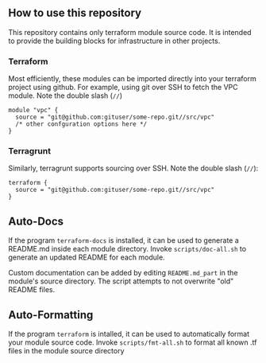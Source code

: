 ## How to use this repository
This repository contains only terraform module source code. It is intended to provide the building blocks for infrastructure in other projects.

### Terraform
Most efficiently, these modules can be imported directly into your terraform project using github. For example, using git over SSH to fetch the VPC module. Note the double slash (`//`)
```hcl
module "vpc" {
  source = "git@github.com:gituser/some-repo.git//src/vpc"
  /* other confguration options here */
}
```

### Terragrunt
Similarly, terragrunt supports sourcing over SSH. Note the double slash (`//`):
```hcl
terraform {
  source = "git@github.com:gituser/some-repo.git//src/vpc"
}
```

## Auto-Docs
If the program `terraform-docs` is installed, it can be used to generate a README.md inside each module directory. Invoke `scripts/doc-all.sh` to generate an updated README for each module.

Custom documentation can be added by editing `README.md_part` in the module's source directory. The script attempts to not overwrite "old" README files. 

## Auto-Formatting
If the program `terraform` is intalled, it can be used to automatically format your module source code. Invoke `scripts/fmt-all.sh` to format all known .tf files in the module source directory
